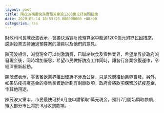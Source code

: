 ```yaml
---
layout: post
title: 陳茂波稱盡快落實預算案逾1200億元紓民困措施
date: 2020-05-14 18:53:23.000000000 +08:00
categories: rss
---
```


財政司司長陳茂波表示，會盡快落實財政預算案中超過1200億元的紓民困措施，感謝投票支持通過預算案的議員以及他們的意見。

陳茂波相信，派發現金可以刺激消費，已聯絡飲食及零售業界，希望業界於政府派發現金後，同時增加優惠，希望市民做好防疫工作同時，讓各行各業恢復運作，令經濟重新起動。

陳茂波表示，零售餐飲業界推出優惠不涉及公帑，只是政府推動業界自發。另外，如果防疫抗疫基金的零售業資助計劃有剩餘款項，政府會將款項保留於抗疫基金，作其他用途。

陳茂波又重申，市民最快可於6月底申請領取1萬元現金，預計7月開始領取款項，絕大部分市民將於 8月收到款項。-
